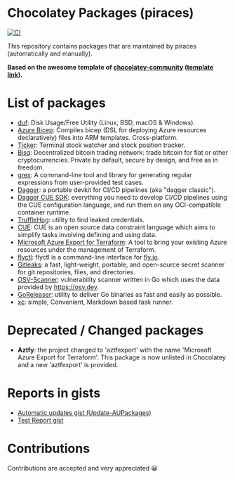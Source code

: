 # Chocolatey Packages (piraces)
[![CI](https://github.com/piraces/chocolatey-packages/actions/workflows/main.yml/badge.svg)](https://github.com/piraces/chocolatey-packages/actions/workflows/main.yml)


This repository contains packages that are maintained by piraces (automatically and manually).

**Based on the awesome template of [chocolatey-community](https://github.com/chocolatey-community) ([template link](https://github.com/chocolatey-community/chocolatey-packages-template)).** 

# List of packages

- [duf](https://github.com/muesli/duf): Disk Usage/Free Utility (Linux, BSD, macOS & Windows).
- [Azure Bicep](https://github.com/Azure/bicep): Compiles bicep (DSL for deploying Azure resources declaratively) files into ARM templates. Cross-platform.
- [Ticker](https://github.com/achannarasappa/ticker): Terminal stock watcher and stock position tracker.
- [Bisq](https://bisq.network/): Decentralized bitcoin trading network: trade bitcoin for fiat or other cryptocurrencies. Private by default, secure by design, and free as in freedom.
- [grex](https://github.com/pemistahl/grex): A command-line tool and library for generating regular expressions from user-provided test cases.
- [Dagger](https://dagger.io/): a portable devkit for CI/CD pipelines (aka "dagger classic").
- [Dagger CUE SDK](https://docs.dagger.io/sdk/cue): everything you need to develop CI/CD pipelines using the CUE configuration language, and run them on any OCI-compatible container runtime.
- [TruffleHog](https://github.com/trufflesecurity/trufflehog): utility to find leaked credentials.
- [CUE](https://github.com/cue-lang/cue): CUE is an open source data constraint language which aims to simplify tasks involving defining and using data.
- [Microsoft Azure Export for Terraform](https://github.com/Azure/aztfexport): A tool to bring your existing Azure resources under the management of Terraform.
- [flyctl](https://github.com/superfly/flyctl): flyctl is a command-line interface for [fly.io](https://fly.io/).
- [Gitleaks](https://gitleaks.io/): a fast, light-weight, portable, and open-source secret scanner for git repositories, files, and directories.
- [OSV-Scanner](https://github.com/google/osv-scanner): vulnerability scanner written in Go which uses the data provided by https://osv.dev.
- [GoReleaser](https://goreleaser.com/): utility to deliver Go binaries as fast and easily as possible.
- [xc](https://xcfile.dev/): simple, Convenient, Markdown based task runner.

# Deprecated / Changed packages

- **Aztfy**: the project changed to 'aztfexport' with the name 'Microsoft Azure Export for Terraform'. This package is now unlisted in Chocolatey and a new 'aztfexport' is provided.

# Reports in gists

- [Automatic updates gist (Update-AUPackages)](https://gist.github.com/piraces/934662dc159cbb8aa7dade125b15588f)
- [Test Report gist](https://gist.github.com/piraces/aac3f2a9736693efde1d0e7dfd10ce37)

# Contributions

Contributions are accepted and very appreciated 😀
